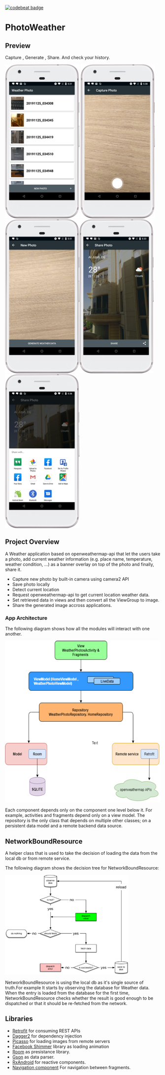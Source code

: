 [![codebeat badge](https://codebeat.co/badges/77e2b3ca-e5d8-40e1-896f-5c4efab4ddfa)](https://codebeat.co/a/mohamed-nageh/projects/github-com-mohnage7-photoweather-master)

# PhotoWeather

## Preview 

Capture , Generate , Share. And check your history.

<img src="https://github.com/MohNage7/PhotoWeather/blob/master/art/device-2019-11-25-122956.png"  width="241" height="500" /> <img src="https://github.com/MohNage7/PhotoWeather/blob/master/art/device-2019-11-25-123708.png"   width="241" height="500" />
<img src="https://github.com/MohNage7/PhotoWeather/blob/master/art/device-2019-11-25-125029.png"  width="241" height="500" /><img src="https://github.com/MohNage7/PhotoWeather/blob/master/art/device-2019-11-25-123221.png"  width="241" height="500" />
<img src="https://github.com/MohNage7/PhotoWeather/blob/master/art/device-2019-11-25-123510.png"  width="241" height="500" />


## Project Overview
A Weather application based on openweathermap-api that let the users take a photo, add current weather information (e.g. place name, temperature, weather condition, …) as a banner overlay on top of the photo and finally, share it.

* Capture new photo by built-in camera using camera2 API
* Save photo locally
* Detect current location 
* Request openweathermap-api to get current location weather data.
* Set retrieved data in views and then convert all the ViewGroup to image.
* Share the generated image accross applications.

### App Architecture 
The following diagram shows how all the modules will interact with one another.

<img src="https://github.com/MohNage7/PhotoWeather/blob/master/art/photo_weather_diagram.png"  width=600 height=524  />

Each component depends only on the component one level below it. For example, activities and fragments depend only on a view model. 
The repository is the only class that depends on multiple other classes; on a persistent data model and a remote backend data source.

## NetworkBoundResource
A helper class that is used to take the decision of loading the data from the local db or from remote service.

The following diagram shows the decision tree for NetworkBoundResource:


<img src="https://github.com/MohNage7/SimpleMovies/blob/master/images/network-bound-resource.png"  width=400 height=324  />

NetworkBoundResource is using the local db as it's single source of truth.For example It starts by observing the database for Weather data. When the entry is loaded from the database for the first time, NetworkBoundResource checks whether the result is good enough to be dispatched or that it should be re-fetched from the network.


## Libraries 
* [Retrofit](https://square.github.io/retrofit/) for consuming REST APIs
* [Dagger2](https://github.com/google/dagger) for dependency injection 
* [Picasso](https://square.github.io/picasso/) for loading images from remote servers
* [Facebook Shimmer](https://github.com/facebook/shimmer-android) library as loading animation
* [Room](https://developer.android.com/topic/libraries/architecture/room) as presistance library. 
* [Gson](https://github.com/google/gson) as data parser.
* [RxAndroid](https://github.com/ReactiveX/RxAndroid) for reactive components.
* [Navigation component](https://developer.android.com/guide/navigation/navigation-getting-started) For navigation between fragments.



